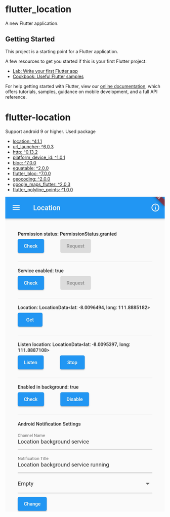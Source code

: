 # flutter_location

A new Flutter application.

## Getting Started

This project is a starting point for a Flutter application.

A few resources to get you started if this is your first Flutter project:

- [Lab: Write your first Flutter app](https://flutter.dev/docs/get-started/codelab)
- [Cookbook: Useful Flutter samples](https://flutter.dev/docs/cookbook)

For help getting started with Flutter, view our
[online documentation](https://flutter.dev/docs), which offers tutorials,
samples, guidance on mobile development, and a full API reference.
# flutter-location
Support android 9 or higher.
Used package
- [location: ^4.1.1](https://pub.dev/packages/location)
- [url_launcher: ^6.0.3](https://pub.dev/packages/url_launcher)
- [http: ^0.13.2](https://pub.dev/packages/http)
- [platform_device_id: ^1.0.1](https://pub.dev/packages/platform_device_id)
- [bloc: ^7.0.0](https://pub.dev/packages/bloc)
- [equatable: ^2.0.0](https://pub.dev/packages/equatable)
- [flutter_bloc: ^7.0.0](https://pub.dev/packages/flutter_bloc)
- [geocoding: ^2.0.0](https://pub.dev/packages/geocoding)
- [google_maps_flutter: ^2.0.3](https://pub.dev/packages/google_maps_flutter)
- [flutter_polyline_points: ^1.0.0](https://pub.dev/packages/flutter_polyline_points)

![Test Image 6](apk/Screenshot_1.jpg)
